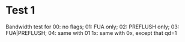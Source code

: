 # Test 1
Bandwidth test for 00: no flags; 01: FUA only; 02: PREFLUSH only; 03: FUA|PREFLUSH; 04: same with 01
1x: same with 0x, except that qd=1
